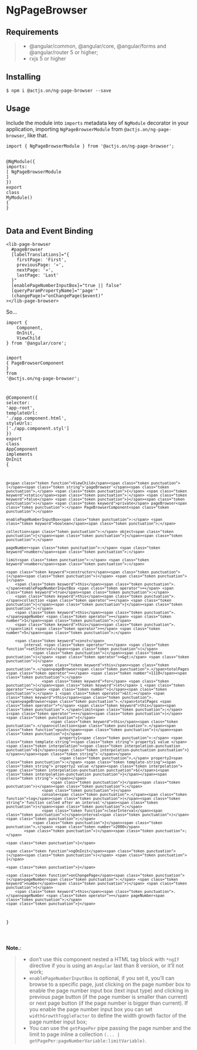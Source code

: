<h1 id="ngpagebrowser">NgPageBrowser</h1>
<h2 id="requirements">Requirements</h2>
<blockquote>
<ul>
<li>@angular/common, @angular/core, @angular/forms and @angular/router 5 or higher;</li>
<li>rxjs 5 or higher</li>
</ul>
</blockquote>
<h2 id="installing">Installing</h2>
<pre><code>$ npm i @actjs.on/ng-page-browser --save
</code></pre>
<h2 id="usage">Usage</h2>
<p>Include the module into <code>imports</code> metadata key of <code>NgModule</code> decorator in your application, importing <code>NgPageBrowserModule</code> from <code>@actjs.on/ng-page-browser</code>, like that.</p>
<pre class=" language-typescript"><code class="prism  language-typescript"><span class="token keyword">import</span> <span class="token punctuation">{</span> NgPageBrowserModule <span class="token punctuation">}</span> <span class="token keyword">from</span> <span class="token string">'@actjs.on/ng-page-browser'</span><span class="token punctuation">;</span>

@<span class="token function">NgModule</span><span class="token punctuation">(</span><span class="token punctuation">{</span>
    imports<span class="token punctuation">:</span> <span class="token punctuation">[</span>
        NgPageBrowserModule
    <span class="token punctuation">]</span>
<span class="token punctuation">}</span><span class="token punctuation">)</span>
<span class="token keyword">export</span> <span class="token keyword">class</span> <span class="token class-name">MyModule</span><span class="token punctuation">(</span><span class="token punctuation">)</span> <span class="token punctuation">{</span> <span class="token punctuation">}</span>
</code></pre>
<h2 id="data-and-event-binding">Data and Event Binding</h2>
<pre class=" language-html"><code class="prism  language-html"><span class="token tag"><span class="token tag"><span class="token punctuation">&lt;</span>lib-page-browser</span>
  <span class="token attr-name">#pageBrowser</span>
  <span class="token attr-name">[labelTranslations]</span><span class="token attr-value"><span class="token punctuation">=</span><span class="token punctuation">"</span>{
    firstPage: <span class="token punctuation">'</span>First<span class="token punctuation">'</span>,
    previousPage: <span class="token punctuation">'</span>«<span class="token punctuation">'</span>,
    nextPage: <span class="token punctuation">'</span>»<span class="token punctuation">'</span>,
    lastPage: <span class="token punctuation">'</span>Last<span class="token punctuation">'</span>
  }<span class="token punctuation">"</span></span>
  <span class="token attr-name">[enablePageNumberInputBox]</span><span class="token attr-value"><span class="token punctuation">=</span><span class="token punctuation">"</span>true || false<span class="token punctuation">"</span></span>
  <span class="token attr-name">[queryParamPropertyName]</span><span class="token attr-value"><span class="token punctuation">=</span><span class="token punctuation">"</span><span class="token punctuation">'</span>page<span class="token punctuation">'</span><span class="token punctuation">"</span></span>
  <span class="token attr-name">(changePage)</span><span class="token attr-value"><span class="token punctuation">=</span><span class="token punctuation">"</span>onChangePage($event)<span class="token punctuation">"</span></span>
<span class="token punctuation">&gt;</span></span><span class="token tag"><span class="token tag"><span class="token punctuation">&lt;/</span>lib-page-browser</span><span class="token punctuation">&gt;</span></span>
</code></pre>
<p>So…</p>
<pre class=" language-typescript"><code class="prism  language-typescript"><span class="token keyword">import</span> <span class="token punctuation">{</span>
    Component<span class="token punctuation">,</span>
    OnInit<span class="token punctuation">,</span>
    ViewChild
<span class="token punctuation">}</span> <span class="token keyword">from</span> <span class="token string">'@angular/core'</span><span class="token punctuation">;</span>

<span class="token keyword">import</span> <span class="token punctuation">{</span> PageBrowserComponent <span class="token punctuation">}</span> <span class="token keyword">from</span> <span class="token string">'@actjs.on/ng-page-browser'</span><span class="token punctuation">;</span>


@<span class="token function">Component</span><span class="token punctuation">(</span><span class="token punctuation">{</span>
    selector<span class="token punctuation">:</span> <span class="token string">'app-root'</span><span class="token punctuation">,</span>
    templateUrl<span class="token punctuation">:</span> <span class="token string">'./app.component.html'</span><span class="token punctuation">,</span>
    styleUrls<span class="token punctuation">:</span> <span class="token punctuation">[</span><span class="token string">'./app.component.styl'</span><span class="token punctuation">]</span>
<span class="token punctuation">}</span><span class="token punctuation">)</span>
<span class="token keyword">export</span> <span class="token keyword">class</span> <span class="token class-name">AppComponent</span> <span class="token keyword">implements</span> <span class="token class-name">OnInit</span> <span class="token punctuation">{</span>

    @<span class="token function">ViewChild</span><span class="token punctuation">(</span><span class="token string">'pageBrowser'</span><span class="token punctuation">,</span> <span class="token punctuation">{</span> <span class="token keyword">static</span><span class="token punctuation">:</span> <span class="token keyword">false</span> <span class="token punctuation">}</span><span class="token punctuation">)</span> <span class="token keyword">private</span> pageBrowser<span class="token punctuation">:</span> PageBrowserComponent<span class="token punctuation">;</span>

    enablePageNumberInputBox<span class="token punctuation">:</span> <span class="token keyword">boolean</span><span class="token punctuation">;</span>

    collection<span class="token punctuation">:</span> object<span class="token punctuation">[</span><span class="token punctuation">]</span><span class="token punctuation">;</span>

    pageNumber<span class="token punctuation">:</span> <span class="token keyword">number</span><span class="token punctuation">;</span>

    limit<span class="token punctuation">:</span> <span class="token keyword">number</span><span class="token punctuation">;</span>

    <span class="token keyword">constructor</span><span class="token punctuation">(</span><span class="token punctuation">)</span> <span class="token punctuation">{</span>
        <span class="token keyword">this</span><span class="token punctuation">.</span>enablePageNumberInputBox <span class="token operator">=</span> <span class="token keyword">true</span><span class="token punctuation">;</span>
        <span class="token keyword">this</span><span class="token punctuation">.</span>collection <span class="token operator">=</span> <span class="token punctuation">[</span><span class="token punctuation">]</span><span class="token punctuation">;</span>
        <span class="token keyword">this</span><span class="token punctuation">.</span>pageNumber <span class="token operator">=</span> <span class="token number">1</span><span class="token punctuation">;</span>
        <span class="token keyword">this</span><span class="token punctuation">.</span>limit <span class="token operator">=</span> <span class="token number">5</span><span class="token punctuation">;</span>

        <span class="token keyword">const</span>
            interval <span class="token operator">=</span> <span class="token function">setInterval</span><span class="token punctuation">(</span>
                <span class="token punctuation">(</span><span class="token punctuation">)</span> <span class="token operator">=&gt;</span> <span class="token punctuation">{</span>
                    <span class="token keyword">this</span><span class="token punctuation">.</span>pageBrowser<span class="token punctuation">.</span>totalPages <span class="token operator">=</span> <span class="token number">1110</span><span class="token punctuation">;</span>
                    <span class="token keyword">for</span> <span class="token punctuation">(</span><span class="token keyword">let</span> i <span class="token operator">=</span> <span class="token number">1</span><span class="token punctuation">;</span> i <span class="token operator">&lt;=</span> <span class="token keyword">this</span><span class="token punctuation">.</span>pageBrowser<span class="token punctuation">.</span>totalPages <span class="token operator">*</span> <span class="token keyword">this</span><span class="token punctuation">.</span>limit<span class="token punctuation">;</span> i<span class="token operator">++</span><span class="token punctuation">)</span> <span class="token punctuation">{</span>
                        <span class="token keyword">this</span><span class="token punctuation">.</span>collection<span class="token punctuation">.</span><span class="token function">push</span><span class="token punctuation">(</span><span class="token punctuation">{</span>
                            property1<span class="token punctuation">:</span> <span class="token template-string"><span class="token string">`property1 value </span><span class="token interpolation"><span class="token interpolation-punctuation punctuation">${</span>i<span class="token interpolation-punctuation punctuation">}</span></span><span class="token string">`</span></span>
                            <span class="token punctuation">,</span> property2<span class="token punctuation">:</span> <span class="token template-string"><span class="token string">`property2 value </span><span class="token interpolation"><span class="token interpolation-punctuation punctuation">${</span>i<span class="token interpolation-punctuation punctuation">}</span></span><span class="token string">`</span></span>
                        <span class="token punctuation">}</span><span class="token punctuation">)</span><span class="token punctuation">;</span>
                    <span class="token punctuation">}</span>
                    console<span class="token punctuation">.</span><span class="token function">log</span><span class="token punctuation">(</span><span class="token string">'function called after an interval'</span><span class="token punctuation">)</span><span class="token punctuation">;</span>
                    <span class="token function">clearInterval</span><span class="token punctuation">(</span>interval<span class="token punctuation">)</span><span class="token punctuation">;</span>
                <span class="token punctuation">}</span><span class="token punctuation">,</span> <span class="token number">2000</span>
            <span class="token punctuation">)</span><span class="token punctuation">;</span>

    <span class="token punctuation">}</span>

    <span class="token function">ngOnInit</span><span class="token punctuation">(</span><span class="token punctuation">)</span> <span class="token punctuation">{</span>

    <span class="token punctuation">}</span>

    <span class="token function">onChangePage</span><span class="token punctuation">(</span>pageNumber<span class="token punctuation">:</span> <span class="token keyword">number</span><span class="token punctuation">)</span> <span class="token punctuation">{</span>
        <span class="token keyword">this</span><span class="token punctuation">.</span>pageNumber <span class="token operator">=</span> pageNumber<span class="token punctuation">;</span>
    <span class="token punctuation">}</span>

<span class="token punctuation">}</span>

</code></pre>
<p><strong>Note.</strong>:</p>
<blockquote>
<ul>
<li>don’t use this component nested a HTML tag block with <code>*ngIf</code> directive if you is using an <code>Angular</code> last than 8 version, or it’ll not work;</li>
<li><code>enablePageNumberInputBox</code> is optional, if you set it, you’ll can browse to a specific page, just clicking on the page number box to enable the page number input box (text input type) and clicking in previous page button (if the page number is smaller than current) or next page button (if the page number is bigger than current). If you enable the page number input box you can set <code>widthGrowthToggleFactor</code> to define the width growth factor of the page number input box;</li>
<li>You can use the <code>getPagePer</code> pipe passing the page number and the limit to page inline a collection <code>(... | getPagePer:pageNumberVariable:limitVariable)</code>.</li>
</ul>
</blockquote>

